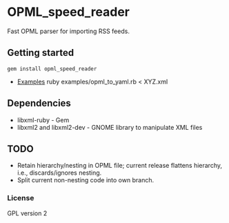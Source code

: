 # OPML_speed_reader

Fast OPML parser for importing RSS feeds.

## Getting started

	gem install opml_speed_reader

- [Examples](http://github.com/austinblues/opml_speed_reader/examples)
    ruby examples/opml_to_yaml.rb < XYZ.xml

## Dependencies

- libxml-ruby - Gem
- libxml2 and libxml2-dev - GNOME library to manipulate XML files

## TODO
- Retain hierarchy/nesting in OPML file; current release flattens
  hierarchy, i.e., discards/ignores nesting.
- Split current non-nesting code into own branch.

### License

GPL version 2

